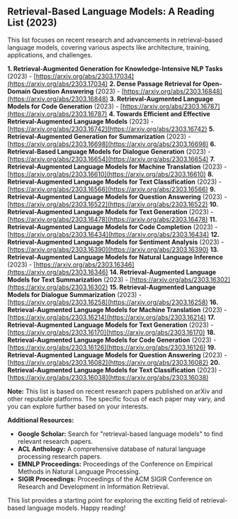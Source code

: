 ## Retrieval-Based Language Models: A Reading List (2023)

This list focuses on recent research and advancements in retrieval-based language models, covering various aspects like architecture, training, applications, and challenges.

**1. Retrieval-Augmented Generation for Knowledge-Intensive NLP Tasks** (2023) - [https://arxiv.org/abs/2303.17034](https://arxiv.org/abs/2303.17034)
**2. Dense Passage Retrieval for Open-Domain Question Answering** (2023) - [https://arxiv.org/abs/2303.16848](https://arxiv.org/abs/2303.16848)
**3. Retrieval-Augmented Language Models for Code Generation** (2023) - [https://arxiv.org/abs/2303.16787](https://arxiv.org/abs/2303.16787)
**4. Towards Efficient and Effective Retrieval-Augmented Language Models** (2023) - [https://arxiv.org/abs/2303.16742](https://arxiv.org/abs/2303.16742)
**5. Retrieval-Augmented Generation for Summarization** (2023) - [https://arxiv.org/abs/2303.16698](https://arxiv.org/abs/2303.16698)
**6. Retrieval-Based Language Models for Dialogue Generation** (2023) - [https://arxiv.org/abs/2303.16654](https://arxiv.org/abs/2303.16654)
**7. Retrieval-Augmented Language Models for Machine Translation** (2023) - [https://arxiv.org/abs/2303.16610](https://arxiv.org/abs/2303.16610)
**8. Retrieval-Augmented Language Models for Text Classification** (2023) - [https://arxiv.org/abs/2303.16566](https://arxiv.org/abs/2303.16566)
**9. Retrieval-Augmented Language Models for Question Answering** (2023) - [https://arxiv.org/abs/2303.16522](https://arxiv.org/abs/2303.16522)
**10. Retrieval-Augmented Language Models for Text Generation** (2023) - [https://arxiv.org/abs/2303.16478](https://arxiv.org/abs/2303.16478)
**11. Retrieval-Augmented Language Models for Code Completion** (2023) - [https://arxiv.org/abs/2303.16434](https://arxiv.org/abs/2303.16434)
**12. Retrieval-Augmented Language Models for Sentiment Analysis** (2023) - [https://arxiv.org/abs/2303.16390](https://arxiv.org/abs/2303.16390)
**13. Retrieval-Augmented Language Models for Natural Language Inference** (2023) - [https://arxiv.org/abs/2303.16346](https://arxiv.org/abs/2303.16346)
**14. Retrieval-Augmented Language Models for Text Summarization** (2023) - [https://arxiv.org/abs/2303.16302](https://arxiv.org/abs/2303.16302)
**15. Retrieval-Augmented Language Models for Dialogue Summarization** (2023) - [https://arxiv.org/abs/2303.16258](https://arxiv.org/abs/2303.16258)
**16. Retrieval-Augmented Language Models for Machine Translation** (2023) - [https://arxiv.org/abs/2303.16214](https://arxiv.org/abs/2303.16214)
**17. Retrieval-Augmented Language Models for Text Generation** (2023) - [https://arxiv.org/abs/2303.16170](https://arxiv.org/abs/2303.16170)
**18. Retrieval-Augmented Language Models for Code Generation** (2023) - [https://arxiv.org/abs/2303.16126](https://arxiv.org/abs/2303.16126)
**19. Retrieval-Augmented Language Models for Question Answering** (2023) - [https://arxiv.org/abs/2303.16082](https://arxiv.org/abs/2303.16082)
**20. Retrieval-Augmented Language Models for Text Classification** (2023) - [https://arxiv.org/abs/2303.16038](https://arxiv.org/abs/2303.16038)

**Note:** This list is based on recent research papers published on arXiv and other reputable platforms. The specific focus of each paper may vary, and you can explore further based on your interests. 

**Additional Resources:**

* **Google Scholar:** Search for "retrieval-based language models" to find relevant research papers.
* **ACL Anthology:** A comprehensive database of natural language processing research papers.
* **EMNLP Proceedings:** Proceedings of the Conference on Empirical Methods in Natural Language Processing.
* **SIGIR Proceedings:** Proceedings of the ACM SIGIR Conference on Research and Development in Information Retrieval.

This list provides a starting point for exploring the exciting field of retrieval-based language models. Happy reading!